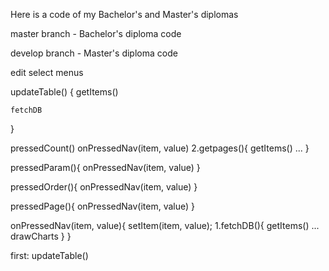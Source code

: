 Here is a code of my Bachelor's and Master's diplomas

master branch - Bachelor's diploma code

develop branch - Master's diploma code





edit select menus



updateTable()
{
    getItems()

    fetchDB
}


pressedCount()
  onPressedNav(item, value)
 2.getpages(){
    getItems()
    ...
 }
 

 pressedParam(){
onPressedNav(item, value)
 }

 pressedOrder(){
onPressedNav(item, value)
 }

 pressedPage(){
onPressedNav(item, value)
 }

 onPressedNav(item, value){
    setItem(item, value);
    1.fetchDB(){
        getItems()
        ...
        drawCharts
    }
 }


 first: 
    updateTable() 

